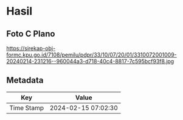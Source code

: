 # Hasil

## Foto C Plano

https://sirekap-obj-formc.kpu.go.id/7108/pemilu/pdpr/33/10/07/20/01/3310072001009-20240214-231216--960044a3-d718-40c4-8817-7c595bcf93f8.jpg


## Metadata

| Key        | Value               |
| ---------- | ------------------- |
| Time Stamp | 2024-02-15 07:02:30 |



